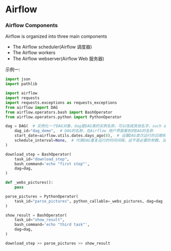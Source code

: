 # Airflow
### Airflow Components
Airflow is organized into three main components
- The Airflow scheduler(Airflow 调度器)
- The Airflow workers
- The Airflow webserver(Airflow Web 服务器)

示例一:  
```python
import json
import pathlib

import airflow
import requests
import requests.exceptions as requests_exceptions
from airflow import DAG
from airflow.operators.bash import BashOperator
from airflow.operators.python import PythonOperator

dag = DAG(  # 实例化一个DAG对象，dag是DAG类的实例名称，可以改成其他名字，such as demo_dag,在operator里，会引用到这个名字，dag=xxx_dag_name,根据实际情况改就行了。DAG类有两个必要的参数，一个是dag_id,另一个是start_date。
    dag_id="dag_demo",  # DAG的名称，在Airflow 用户界面看到的DAG的名称
    start_date=airflow.utils.dates.days_ago(8),  # 设置DAG首次运行的日期和时间
    schedule_interval=None,  # 代表DAG重复运行的时间间隔，这不是必要的参数。当前设置为None，代表DAG不会自动运行，要从Airflow UI 去手动打开，然后trigger，运行。
)

download_step = BashOperator(
    task_id="download_step",
    bash_command='echo "first step"',
    dag=dag,
)

def _webs_pictures():
    pass

parse_pictures = PythonOperator(
    task_id="parse_pictures", python_callable=_webs_pictures, dag=dag
)

show_result = BashOperator(
    task_id="show_result",
    bash_command='echo "third task"',
    dag=dag,
)

download_step >> parse_pictures >> show_result
```
